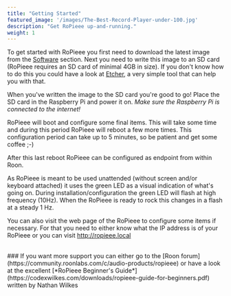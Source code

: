 ```yaml
---
title: "Getting Started"
featured_image: '/images/The-Best-Record-Player-under-100.jpg'
description: "Get RoPieee up-and-running."
weight: 1
---
```

To get started with RoPieee you first need to download the latest image from the [Software](/software) section. Next you need to write this image to an SD card (RoPieee requires an SD card of minimal 4GB in size). If you don't know how to do this you could have a look at [Etcher](https://etcher.io/), a very simple tool that can help you with that.

When you've written the image to the SD card you're good to go! Place the SD card in the Raspberry Pi and power it on. _Make sure the Raspberry Pi is connected to the internet!_

RoPieee will boot and configure some final items. This will take some time and during this period RoPieee will reboot a few more times. This configuration period can take up to 5 minutes, so be patient and get some coffee ;-)

After this last reboot RoPieee can be configured as endpoint from within Roon.

As RoPieee is meant to be used unattended (without screen and/or keyboard attached) it uses the green LED as a visual indication of what's going on. During installation/configuration the green LED will flash at high frequency (10Hz). When the RoPieee is ready to rock this changes in a flash at a steady 1 Hz.

You can also visit the web page of the RoPieee to configure some items if necessary. For that you need to either know what the IP address is of your RoPieee or you can visit http://ropieee.local

<br>
### If you want more support you can either go to the [Roon forum](https://community.roonlabs.com/c/audio-products/ropieee) or have a look at the excellent [*RoPieee Beginner's Guide*](https://codexwilkes.com/downloads/ropieee-guide-for-beginners.pdf) written by Nathan Wilkes
